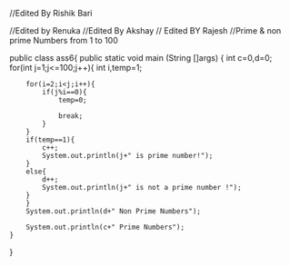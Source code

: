 //Edited By Rishik Bari

//Edited by Renuka
//Edited By Akshay
// Edited BY Rajesh
//Prime & non prime Numbers from 1 to 100

public class ass6{
	public static void main (String []args)
	{
		int c=0,d=0;
		for(int j=1;j<=100;j++){
			int i,temp=1;
		
		for(i=2;i<j;i++){
			if(j%i==0){
				temp=0;
				
				break;
			}
		}
		if(temp==1){
			c++;
			System.out.println(j+" is prime number!");
		}
		else{
			d++;
			System.out.println(j+" is not a prime number !");	
		}
		}
		System.out.println(d+" Non Prime Numbers");
		
		System.out.println(c+" Prime Numbers");
	}
}
